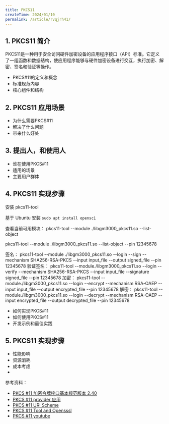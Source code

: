 ```yaml
---
title: PKCS11 
createTime: 2024/01/10
permalink: /article/rvqjrh41/
---
```


## 1. PKCS11 简介
PKCS11是一种用于安全访问硬件加密设备的应用程序接口（API）标准。它定义了一组函数和数据结构，使应用程序能够与硬件加密设备进行交互，执行加密、解密、签名和验证等操作。
- PKCS#11的定义和概念
- 标准规范内容
- 核心组件和结构

## 2. PKCS11 应用场景   
- 为什么需要PKCS#11
- 解决了什么问题
- 带来什么好处
## 3. 提出人，和使用人
- 谁在使用PKCS#11
- 适用的场景
- 主要用户群体
## 4. PKCS11 实现步骤

安装 pkcs11-tool

基于 Ubuntu 安装 `sudo apt install opensc1`

查看当前可用模块：
pkcs11-tool --module ./libgm3000_pkcs11.so --list-object

pkcs11-tool --module ./libgm3000_pkcs11.so --list-object --pin 12345678

签名：
pkcs11-tool --module ./libgm3000_pkcs11.so --login --sign --mechanism SHA256-RSA-PKCS --input input_file --output signed_file --pin 12345678
验证签名：
pkcs11-tool --module./libgm3000_pkcs11.so --login --verify --mechanism SHA256-RSA-PKCS --input input_file --signature signed_file --pin 12345678
加密：
pkcs11-tool --module./libgm3000_pkcs11.so --login --encrypt --mechanism RSA-OAEP --input input_file --output encrypted_file --pin 12345678
解密：
pkcs11-tool --module./libgm3000_pkcs11.so --login --decrypt --mechanism RSA-OAEP --input encrypted_file --output decrypted_file --pin 12345678


- 如何实现PKCS#11
- 如何使用PKCS#11
- 开发示例和最佳实践
## 5. PKCS11 实现步骤
- 性能影响
- 资源消耗
- 成本考虑
- 





参考资料：
* [PKCS #11 加密令牌接口基本规范版本 2.40](https://docs.oasis-open.org/pkcs11/pkcs11-base/v2.40/errata01/os/pkcs11-base-v2.40-errata01-os-complete.html)
* [PKCS #11 provider 应用](https://github.com/embetrix/pkcs11-provider-example)
* [PKCS #11 URI Scheme](https://www.rfc-editor.org/rfc/rfc7512)
* [PKCS #11 Tool and Opensssl](https://github.com/OpenSC/OpenSC/wiki/Using-pkcs11-tool-and-OpenSSL)
* [PKCS #11 youtube](https://www.youtube.com/watch?v=zTt9wp5vXDE&list=PLgBMtP0_D_aec5yMhAmcjmeFoJGwfgLKy)  